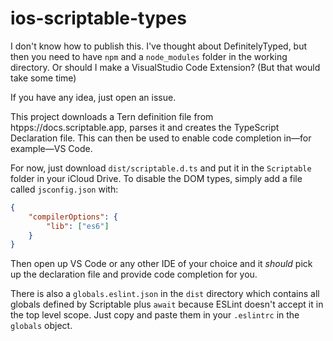 # ios-scriptable-types

I don't know how to publish this. I've thought about DefinitelyTyped, but then you need to have `npm` and a `node_modules` folder in the working directory. Or should I make a VisualStudio Code Extension? (But that would take some time)

If you have any idea, just open an issue.

This project downloads a Tern definition file from htpps://docs.scriptable.app, parses it and creates the TypeScript Declaration file. This can then be used to enable code completion in—for example—VS Code.

For now, just download `dist/scriptable.d.ts` and put it in the `Scriptable` folder in your iCloud Drive.
To disable the DOM types, simply add a file called `jsconfig.json` with:

```json
{
	"compilerOptions": {
		"lib": ["es6"]
	}
}
```

Then open up VS Code or any other IDE of your choice and it _should_ pick up the declaration file and provide code completion for you.

There is also a `globals.eslint.json` in the `dist` directory which contains all globals defined by Scriptable plus `await` because ESLint doesn't accept it in the top level scope. Just copy and paste them in your `.eslintrc` in the `globals` object.
